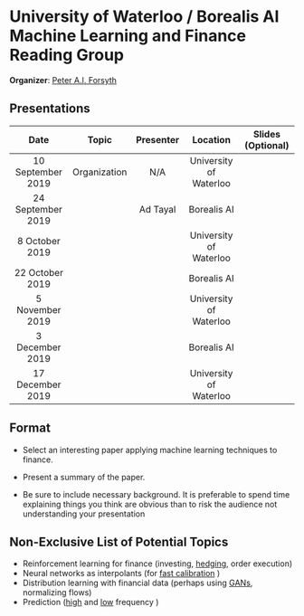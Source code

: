 # University of Waterloo / Borealis AI Machine Learning and Finance Reading Group

**Organizer**: [Peter A.I. Forsyth](mailto:peter.forsyth@borealisai.com)

## Presentations

|Date| Topic | Presenter| Location| Slides (Optional) | 
|:----------------:|:----------------------------------------:|:----------:|:------:|:-------:|
| 10 September 2019 | Organization | N/A | University of Waterloo| 
| 24 September 2019 | |Ad Tayal | Borealis AI |
| 8 October 2019 | | | University of Waterloo |
| 22 October 2019 || | Borealis AI |
| 5 November 2019 | | | University of Waterloo |
| 3 December 2019 | | | Borealis AI |
| 17 December 2019 | | | University of Waterloo |

## Format

* Select an interesting paper applying machine learning techniques to finance.

* Present a summary of the paper.

* Be sure to include necessary background.  It is preferable to spend time explaining things you think are obvious than to risk the audience not understanding your presentation

## Non-Exclusive List of Potential Topics
* Reinforcement learning for finance (investing, [hedging](https://arxiv.org/pdf/1802.03042.pdf), order execution)
* Neural networks as interpolants (for [fast calibration](https://arxiv.org/pdf/1901.09647.pdf) )
* Distribution learning with financial data (perhaps using [GANs](https://arxiv.org/pdf/1907.06673.pdf), normalizing flows)
* Prediction ([high](https://arxiv.org/pdf/1803.06917.pdf) and [low](http://dachxiu.chicagobooth.edu/download/ML.pdf) frequency )
